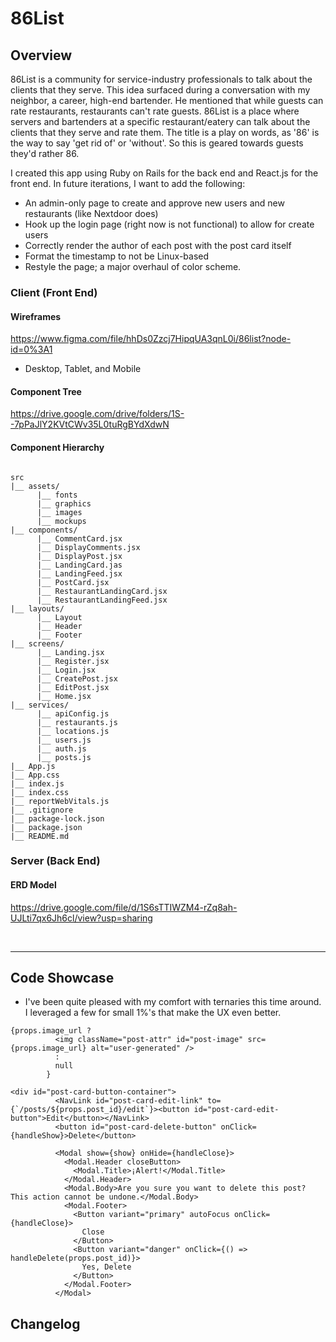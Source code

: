 # 86List

## Overview

86List is a community for service-industry professionals to talk about the clients that they serve. This idea surfaced during a conversation with my neighbor, a career, high-end bartender. He mentioned that while guests can rate restaurants, restaurants can't rate guests. 86List is a place where servers and bartenders at a specific restaurant/eatery can talk about the clients that they serve and rate them. The title is a play on words, as '86' is the way to say 'get rid of' or 'without'. So this is geared towards guests they'd rather 86.

I created this app using Ruby on Rails for the back end and React.js for the front end.  In future iterations, I want to add the following:

- An admin-only page to create and approve new users and new restaurants (like Nextdoor does)
- Hook up the login page (right now is not functional) to allow for create users
- Correctly render the author of each post with the post card itself
- Format the timestamp to not be Linux-based
- Restyle the page; a major overhaul of color scheme.

### Client (Front End)

#### Wireframes

https://www.figma.com/file/hhDs0Zzcj7HipqUA3qnL0i/86list?node-id=0%3A1

- Desktop, Tablet, and Mobile

#### Component Tree

https://drive.google.com/drive/folders/1S--7pPaJlY2KVtCWv35L0tuRgBYdXdwN

#### Component Hierarchy

```

src
|__ assets/
      |__ fonts
      |__ graphics
      |__ images
      |__ mockups
|__ components/
      |__ CommentCard.jsx
      |__ DisplayComments.jsx
      |__ DisplayPost.jsx
      |__ LandingCard.jas
      |__ LandingFeed.jsx
      |__ PostCard.jsx
      |__ RestaurantLandingCard.jsx
      |__ RestaurantLandingFeed.jsx
|__ layouts/
      |__ Layout
      |__ Header
      |__ Footer
|__ screens/
      |__ Landing.jsx
      |__ Register.jsx
      |__ Login.jsx
      |__ CreatePost.jsx
      |__ EditPost.jsx
      |__ Home.jsx
|__ services/
      |__ apiConfig.js
      |__ restaurants.js
      |__ locations.js
      |__ users.js
      |__ auth.js
      |__ posts.js
|__ App.js
|__ App.css
|__ index.js
|__ index.css
|__ reportWebVitals.js
|__ .gitignore
|__ package-lock.json
|__ package.json
|__ README.md

```

### Server (Back End)

#### ERD Model

https://drive.google.com/file/d/1S6sTTIWZM4-rZq8ah-UJLti7qx6Jh6cl/view?usp=sharing

<br>

---


## Code Showcase

- I've been quite pleased with my comfort with ternaries this time around. I leveraged a few for small 1%'s that make the UX even better.

```
{props.image_url ?
          <img className="post-attr" id="post-image" src={props.image_url} alt="user-generated" />
          :
          null
        }
```

```
<div id="post-card-button-container">
          <NavLink id="post-card-edit-link" to={`/posts/${props.post_id}/edit`}><button id="post-card-edit-button">Edit</button></NavLink>
          <button id="post-card-delete-button" onClick={handleShow}>Delete</button>

          <Modal show={show} onHide={handleClose}>
            <Modal.Header closeButton>
              <Modal.Title>¡Alert!</Modal.Title>
            </Modal.Header>
            <Modal.Body>Are you sure you want to delete this post? This action cannot be undone.</Modal.Body>
            <Modal.Footer>
              <Button variant="primary" autoFocus onClick={handleClose}>
                Close
              </Button>
              <Button variant="danger" onClick={() => handleDelete(props.post_id)}>
                Yes, Delete
              </Button>
            </Modal.Footer>
          </Modal>
```

## Changelog

